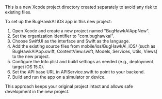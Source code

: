This is a new Xcode project directory created separately to avoid any risk to existing files.

To set up the BugHawkAI iOS app in this new project:

1. Open Xcode and create a new project named "BugHawkAIAppNew".
2. Set the organization identifier to "com.bughawkai".
3. Choose SwiftUI as the interface and Swift as the language.
4. Add the existing source files from mobile/ios/BugHawkAI_iOS/ (such as BugHawkAIApp.swift, ContentView.swift, Models, Services, Utils, Views) to the new project.
5. Configure the Info.plist and build settings as needed (e.g., deployment target iOS 15.0).
6. Set the API base URL in APIService.swift to point to your backend.
7. Build and run the app on a simulator or device.

This approach keeps your original project intact and allows safe development in the new project.

